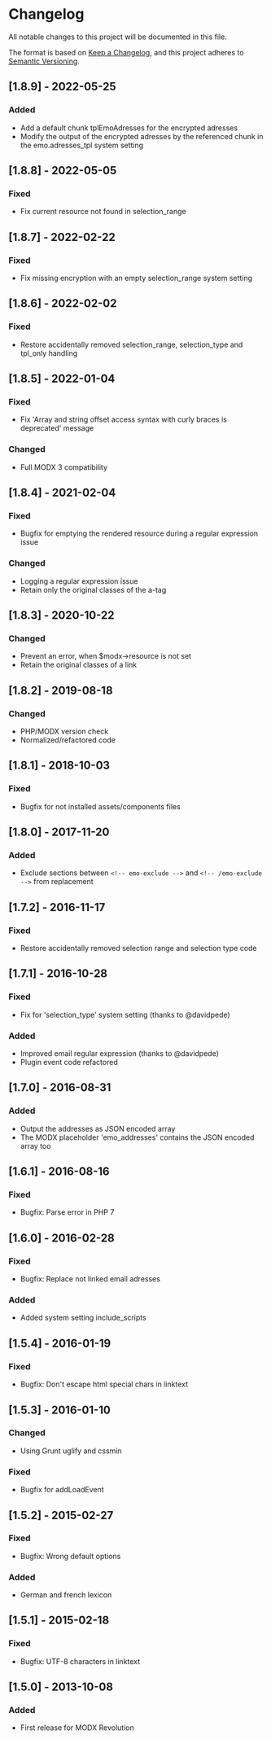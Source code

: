 # Changelog

All notable changes to this project will be documented in this file.

The format is based on [Keep a Changelog](https://keepachangelog.com/en/1.1.0/),
and this project adheres to [Semantic Versioning](https://semver.org/spec/v2.0.0.html).

## [1.8.9] - 2022-05-25

### Added

- Add a default chunk tplEmoAdresses for the encrypted adresses
- Modify the output of the encrypted adresses by the referenced chunk in the emo.adresses_tpl system setting

## [1.8.8] - 2022-05-05

### Fixed

- Fix current resource not found in selection_range

## [1.8.7] - 2022-02-22

### Fixed

- Fix missing encryption with an empty selection_range system setting

## [1.8.6] - 2022-02-02

### Fixed

- Restore accidentally removed selection_range, selection_type and tpl_only handling

## [1.8.5] - 2022-01-04

### Fixed

- Fix 'Array and string offset access syntax with curly braces is deprecated' message

### Changed

- Full MODX 3 compatibility

## [1.8.4] - 2021-02-04

### Fixed
 
- Bugfix for emptying the rendered resource during a regular expression issue

### Changed

- Logging a regular expression issue
- Retain only the original classes of the a-tag

## [1.8.3] - 2020-10-22

### Changed

- Prevent an error, when $modx->resource is not set
- Retain the original classes of a link

## [1.8.2] - 2019-08-18

### Changed

- PHP/MODX version check
- Normalized/refactored code

## [1.8.1] - 2018-10-03

### Fixed

- Bugfix for not installed assets/components files

## [1.8.0] - 2017-11-20

### Added

- Exclude sections between `<!-- emo-exclude -->` and `<!-- /emo-exclude -->` from replacement

## [1.7.2] - 2016-11-17

### Fixed

- Restore accidentally removed selection range and selection type code

## [1.7.1] - 2016-10-28

### Fixed

- Fix for 'selection_type' system setting (thanks to @davidpede)

### Added

- Improved email regular expression (thanks to @davidpede)
- Plugin event code refactored

## [1.7.0] - 2016-08-31

### Added

- Output the addresses as JSON encoded array
- The MODX placeholder 'emo_addresses' contains the JSON encoded array too

## [1.6.1] - 2016-08-16

### Fixed

- Bugfix: Parse error in PHP 7

## [1.6.0] - 2016-02-28

### Fixed

- Bugfix: Replace not linked email adresses

### Added

- Added system setting include_scripts

## [1.5.4] - 2016-01-19

### Fixed

- Bugfix: Don't escape html special chars in linktext

## [1.5.3] - 2016-01-10

### Changed

- Using Grunt uglify and cssmin

### Fixed

- Bugfix for addLoadEvent

## [1.5.2] - 2015-02-27

### Fixed

- Bugfix: Wrong default options

### Added

- German and french lexicon

## [1.5.1] - 2015-02-18

### Fixed

- Bugfix: UTF-8 characters in linktext

## [1.5.0] - 2013-10-08

### Added

- First release for MODX Revolution

